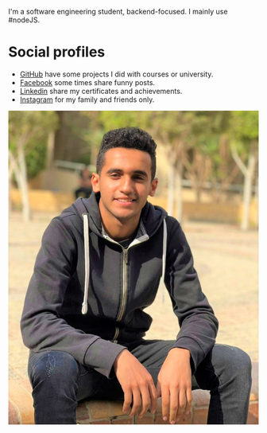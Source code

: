I'm a software engineering student, backend-focused. I mainly use #nodeJS.


# Social profiles


* [GitHub](https://www.github.com/Adosh74) have some projects I did with courses or university.
* [Facebook](https://www.facebook.com/shebl74) some times share funny posts.
* [Linkedin](https://www.linkedin.com/in/shebl74) share my certificates and achievements.
* [Instagram](https://www.instagram.com/shebl0x01) for my family and friends only.



![](/public/e4169fb386fff58ef895801b96a3d62907549ad31b886227591bae5e42fe60bb.jpg)
